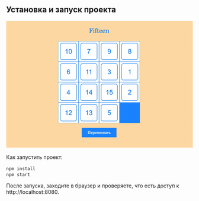 ## Установка и запуск проекта
![Alt Text](./screenshot/recording.gif)

Как запустить проект:

```
npm install
npm start
```
После запуска, заходите в браузер и проверяете, что есть доступ к http://localhost:8080.

